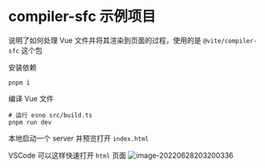 # compiler-sfc 示例项目
说明了如何处理 Vue 文件并将其渲染到页面的过程，使用的是 `@vite/compiler-sfc` 这个包

安装依赖
```shell
pnpm i
```
编译 Vue 文件
```shell
# 运行 esno src/build.ts
pnpm run dev
```
本地启动一个 server 并预览打开 `index.html`

VSCode 可以这样快速打开 `html` 页面
![image-20220628203200336](https://img-1252756644.cos.ap-nanjing.myqcloud.com/img/image-20220628203200336.png)

